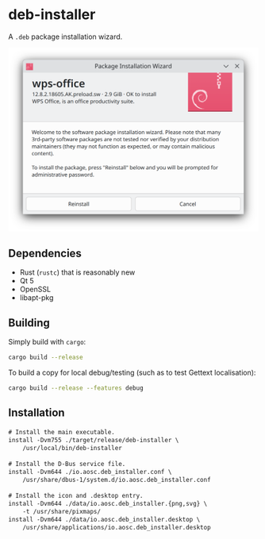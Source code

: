 deb-installer
===

A `.deb` package installation wizard.

![Main interface](/data/screenshot.png)

Dependencies
---

- Rust (`rustc`) that is reasonably new
- Qt 5
- OpenSSL
- libapt-pkg

Building
---

Simply build with `cargo`:

```bash
cargo build --release
```

To build a copy for local debug/testing (such as to test Gettext
localisation):

```bash
cargo build --release --features debug
```

Installation
---

```debug
# Install the main executable.
install -Dvm755 ./target/release/deb-installer \
    /usr/local/bin/deb-installer

# Install the D-Bus service file.
install -Dvm644 ./io.aosc.deb_installer.conf \
    /usr/share/dbus-1/system.d/io.aosc.deb_installer.conf

# Install the icon and .desktop entry.
install -Dvm644 ./data/io.aosc.deb_installer.{png,svg} \
    -t /usr/share/pixmaps/
install -Dvm644 ./data/io.aosc.deb_installer.desktop \
    /usr/share/applications/io.aosc.deb_installer.desktop
```
